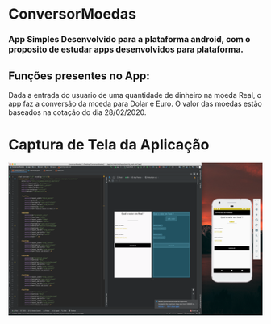 # ConversorMoedas

### App Simples Desenvolvido para a plataforma android, com o proposito de estudar apps desenvolvidos para plataforma.

## Funções presentes no App:

Dada a entrada do usuario de uma quantidade de dinheiro na moeda Real, o app faz a conversão da moeda para Dolar e Euro.
O valor das moedas estão baseados na cotação do dia 28/02/2020.

# Captura de Tela da Aplicação

![](./printscreen/tela-app.png)
